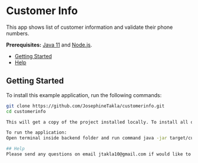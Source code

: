 # Customer Info
This app shows list of customer information and validate their phone numbers.

**Prerequisites:** [Java 11](http://www.oracle.com/technetwork/java/javase/downloads) and [Node.js](https://nodejs.org/).

* [Getting Started](#getting-started)
* [Help](#help)

## Getting Started

To install this example application, run the following commands:

```bash
git clone https://github.com/JosephineTakla/customerinfo.git
cd customerinfo

This will get a copy of the project installed locally. To install all of its dependencies and start each app, follow the instructions below.

To run the application:
Open terminal inside backend folder and run command java -jar target/customerInfo.jar

## Help
Please send any questions on email jtakla10@gmail.com if would like to create a support ticket.

